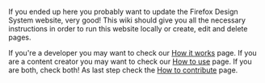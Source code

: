 If you ended up here you probably want to update the Firefox Design System website, very good! This wiki should give you all the necessary instructions in order to run this website locally or create, edit and delete pages.

If you're a developer you may want to check our [How it works](#) page. If you are a content creator you may want to check our [How to use](#) page. If you are both, check both! As last step check the [How to contribute](#) page.
